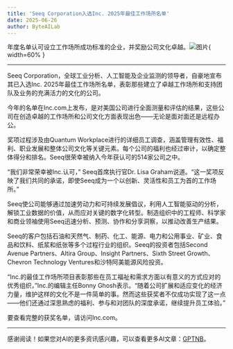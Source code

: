 ```yaml
---
title: 'Seeq Corporation入选Inc. 2025年最佳工作场所名单'
date: 2025-06-26
author: ByteAILab
---
```


年度名单认可设立工作场所成功标准的企业，并奖励公司文化卓越。![图片](https://ai-techpark.com/wp-content/uploads/Seeq.jpg){ width=60% }

---


Seeq Corporation，全球工业分析、人工智能及企业监测的领导者，自豪地宣布其已入选Inc. 2025年最佳工作场所名单，表彰那些建立了卓越工作场所和支持团队及业务的充满活力的文化的公司。

今年的名单在Inc.com上发布，是对美国公司进行全面测量和评估的结果，这些公司在创造卓越的工作场所和公司文化方面表现出色——无论是面对面还是远程办公。

奖项过程涉及由Quantum Workplace进行的详细员工调查，涵盖管理有效性、福利、职业发展和整体公司文化等关键元素。每个公司的福利也经过审计，以确定整体得分和排名。Seeq很荣幸被纳入今年获认可的514家公司之中。

“我们非常荣幸被Inc.认可，” Seeq首席执行官Dr. Lisa Graham说道。“这一奖项反映了我们共同的承诺，即使Seeq成为一个以创新、灵活性和员工为首的工作场所。”

Seeq使公司能够通过加速劳动力和可持续发展倡议，利用人工智能驱动的分析，解锁工业数据的价值，从而应对关键的数字化转型。制造组织中的工程师、科学家和商业领袖使用Seeq迅速分析、预测、协作和分享洞察，以推动改善生产结果。

Seeq的客户包括石油和天然气、制药、化工、能源、电力和公用事业、矿业、食品和饮料、纸浆和纸张等多个过程行业的组织。Seeq的投资者包括Second Avenue Partners、Altira Group、Insight Partners、Sixth Street Growth、Chevron Technology Ventures和沙特阿美能源风险投资。

“Inc.的最佳工作场所项目表彰那些在员工福祉和需求方面以有意义的方式应对的优秀组织，”Inc.的编辑主任Bonny Ghosh表示。“随着公司扩展和适应变化的经济力量，维护这样的文化不是一件简单的事。然而这些获奖者不仅成功实现了这一点——他们还通过深思熟虑的福利、参与和对团队的深度承诺，继续提升员工体验。”

要查看完整的获奖名单，请访问Inc.com。

---
感谢阅读！如果您对AI的更多资讯感兴趣，可以查看更多AI文章：[GPTNB](https://gptnb.com)。